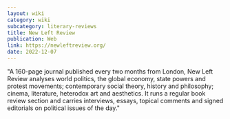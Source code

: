```yaml
---
layout: wiki
category: wiki
subcategory: literary-reviews
title: New Left Review
publication: Web
link: https://newleftreview.org/
date: 2022-12-07
---
```


"A 160-page journal published every two months from London, New Left Review analyses world politics, the global economy, state powers and protest movements; contemporary social theory, history and philosophy; cinema, literature, heterodox art and aesthetics. It runs a regular book review section and carries interviews, essays, topical comments and signed editorials on political issues of the day."
